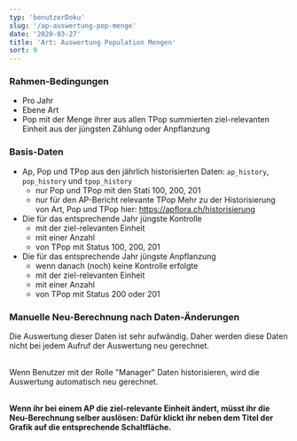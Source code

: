 ```yaml
---
typ: 'benutzerDoku'
slug: '/ap-auswertung-pop-menge'
date: '2020-03-27'
title: 'Art: Auswertung Population Mengen'
sort: 9
---
```


### Rahmen-Bedingungen

- Pro Jahr
- Ebene Art
- Pop mit der Menge ihrer aus allen TPop summierten ziel-relevanten Einheit aus der jüngsten Zählung oder Anpflanzung

### Basis-Daten

- Ap, Pop und TPop aus den jährlich historisierten Daten: `ap_history`, `pop_history` und `tpop_history`
  - nur Pop und TPop mit den Stati 100, 200, 201
  - nur für den AP-Bericht relevante TPop
    Mehr zu der Historisierung von Art, Pop und TPop hier: https://apflora.ch/historisierung
- Die für das entsprechende Jahr jüngste Kontrolle
  - mit der ziel-relevanten Einheit
  - mit einer Anzahl
  - von TPop mit Status 100, 200, 201
- Die für das entsprechende Jahr jüngste Anpflanzung
  - wenn danach (noch) keine Kontrolle erfolgte
  - mit der ziel-relevanten Einheit
  - mit einer Anzahl
  - von TPop mit Status 200 oder 201

### Manuelle Neu-Berechnung nach Daten-Änderungen

Die Auswertung dieser Daten ist sehr aufwändig. Daher werden diese Daten nicht bei jedem Aufruf der Auswertung neu gerechnet.<br/><br/>

Wenn Benutzer mit der Rolle "Manager" Daten historisieren, wird die Auswertung automatisch neu gerechnet.<br/><br/>

**Wenn ihr bei einem AP die ziel-relevante Einheit ändert, müsst ihr die Neu-Berechnung selber auslösen: Dafür klickt ihr neben dem Titel der Grafik auf die entsprechende Schaltfläche.**

